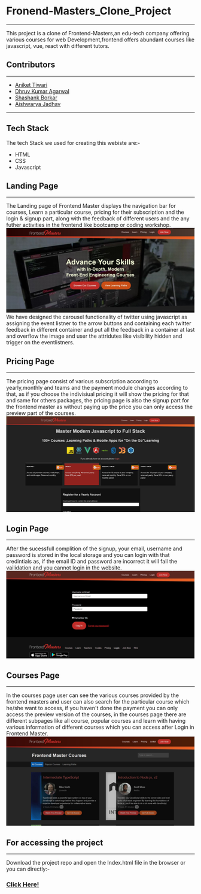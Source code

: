 # Fronend-Masters_Clone_Project
---
This project is a clone of Frontend-Masters,an edu-tech company offering various courses for web Development,frontend offers abundant courses like javascript, vue, react with different tutors.

## Contributors
----
+ [Aniket Tiwari](https://github.com/aniketT23)
+ [Dhruv Kumar Agarwal](https://github.com/Dhruvkagrawal)
+ [Shashank Borkar](https://github.com/ShashankSKB)
+ [Aishwarya Jadhav](https://github.com/aishwaryaj20)

----
## Tech Stack

The tech Stack we used for creating this webiste are:-
+ HTML
+ CSS
+ Javascript

## Landing Page
----
The Landing page of Frontend Master displays the navigation bar for courses, Learn a particular course, pricing for their subscription and the login & signup part, along with the feedback of different users and the any futher activities in the frontend like bootcamp or coding workshop.
![landing page](https://github.com/aniketT23/Fronend-Masters/blob/master/img/landing.JPG  "Logo Title Text 1")
We have designed the carousel  functionality of twitter using javascript as assigning the event listner to the arrow buttons and containing each twitter feedback in different container and put all the feedback in a container at last and overflow the image and user the attridutes like visibility hidden and trigger on the eventlistners.

## Pricing Page
----
The pricing page consist of various subscription according to yearly,monthly and teams and the payment module changes according to that, as if you choose the indivisiual pricing it will show the pricing for that and same for others packages, the pricing page is also the signup part for the frontend master as without paying up the price you can only access the preview part of the courses.
![landing page](https://github.com/aniketT23/Fronend-Masters/blob/master/img/Screenshot%202021-08-29%20at%2017-44-30%20Document.png "Logo Title Text 1")

## Login Page
----
After the sucessfull complition of the signup, your email, username and password is stored in the local storage and you can login with that credintials as, if the email ID and password are incorrect it will fail the vailidation and you cannot login in the website.
![landing page](https://github.com/aniketT23/Fronend-Masters/blob/master/img/login.JPG  "Logo Title Text 1")

## Courses Page
----
In the courses page user can see the various courses provided by the frontend masters and user can also search for the particular course which he/she want to access, if you haven't done the payment you can only access the preview version of the courses, in the courses page there are different subpages like all course, popular courses and learn with having various information of different courses which you can access after Login in Frontend Master.
![landing page](https://github.com/aniketT23/Fronend-Masters/blob/master/img/course.JPG  "Logo Title Text 1")

## For accessing the project
---
Download the project repo and open the Index.html file in the browser or you can directly:-
### [Click Here!](https://anikett23.github.io/Fronend-Masters/)

